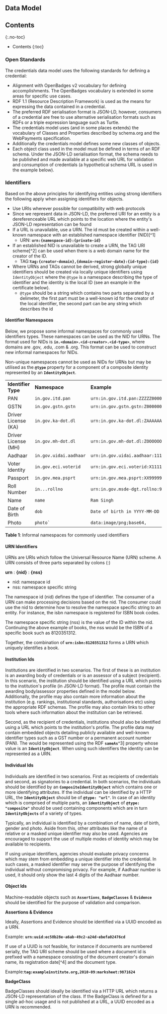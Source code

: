 ## Data Model

## Contents
{:.no-toc}
* Contents
{:toc}

### Open Standards

The credentials data model uses the following standards for defining a credential:

*   Alignment with OpenBadges v2 vocabulary for defining accomplishments. The OpenBadges vocabulary is extended in some areas for 
specific use cases.
*   RDF 1.1 (Resource Description Framework) is used as the means for expressing the data contained in a credential.
*   The preferred RDF serialisation format is JSON-LD, however, consumers of a credential are free to use alternative serialisation 
formats such as RDFs or a triple expression language such as Turtle.
*   The credentials model uses (and in some places extends) the vocabulary of Classes and Properties described by schema.org and the 
WebPayments specification.
*   Additionally the credentials model defines some new classes of objects.
*   Each object class used in the model must be defined in terms of an RDF schema. Under the JSON-LD serialisation format, the schema 
needs to be published and made available at a specific web URL for validation and consumption of credentials (a hypothetical schema 
URL is used in the example below).


### Identifiers

Based on the above principles for identifying entities using strong identifiers the following apply when assigning identifiers for
objects.

*   Use URIs wherever possible for compatibility with web protocols
*   Since we represent data in JSON-LD, the preferred URI for an entity is a dereferenceable URL which points to the location where
the entity's JSON-LD representation can be found
*   If a URL is unavailable, use a URN. The id must be created within a well-known namespace with an established namespace identifier
(NID)[^1]
    *   URN: **`urn:{namespace-id}:{private-id}`**
*   If an established NID is unavailable to create a URN, the TAG URI scheme[^2] can be used when there is a web domain name for the 
creator of the ID.
    *   TAG:**`tag:{creator-domain},{domain-register-date}:{id-type}:{id}`**
*   Where URNs and TAGs cannot be derived, strong globally unique identifiers should be created via locally unique identifiers using 
`IdentityObject` where the `@type` is a namespace describing the type of identifier and the identity is the local ID (see an example 
in the certificate below).
    *   `@type` should be a string which contains two parts separated by a delimeter, the first part must be a well-known id for the
    creator of the local identifier, the second part can be any string which describes the id


#### Identifier Namespaces

Below, we propose some informal namespaces for commonly used identifiers types. These namespaces can be used as the NID for URNs. 
The format used for NIDs is **`in.<domain>.<id-creator>.<id-type>`**, where domains are .gov, .edu, .com & .org. 
This format can be used to construct new informal namespaces for NIDs.

Non-unique namespaces cannot be used as NIDs for URNs but may be utilised as the **`@type`** property for a 
component of a composite identity represented by an **`IdentityObject`**.

<table>
  <tr>
   <td><strong>Identifier Type</strong></td>
   <td><strong>Namespace</strong></td>
   <td><strong>Example</strong></td>
  </tr>
  <tr>
   <td>PAN</td>
   <td><code>in.gov.itd.pan</code></td>
   <td><code>urn:in.gov.itd.pan:ZZZZZ00000</code></td>
  </tr>
  <tr>
   <td>GSTN</td>
   <td><code>in.gov.gstn.gstn</code></td>
   <td><code>urn:in.gov.gstn.gstn:Z00000000000001</code></td>
  </tr>
  <tr>
   <td>Driver License (KA)</td>
   <td><code>in.gov.ka-dot.dl</code></td>
   <td><code>urn:in.gov.ka-dot.dl:ZAAAAAAAAAAAAB</code></td>
  </tr>
  <tr>
   <td>Driver License (MH)</td>
   <td><code>in.gov.mh-dot.dl</code></td>
   <td><code>urn:in.gov.mh-dot.dl:ZOOOOOOOOOOOAB</code></td>
  </tr>
  <tr>
   <td>Aadhaar</td>
   <td><code>in.gov.uidai.aadhaar</code></td>
   <td><code>urn:in.gov.uidai.aadhaar:11111111111</code></td>
  </tr>
  <tr>
   <td>Voter Identity</td>
   <td><code>in.gov.eci.voterid</code></td>
   <td><code>urn:in.gov.eci.voterid:X11111111X</code></td>
  </tr>
  <tr>
   <td>Passport</td>
   <td><code>in.gov.mea.psprt</code></td>
   <td><code>urn:in.gov.mea.psprt:XX99999999</code></td>
  </tr>
  <tr>
   <td>Roll Number</td>
   <td><code>in.<dom>.<iss>.rollno</code></td>
   <td><code>urn:in.gov.msde-dgt.rollno:999999999</code></td>
  </tr>
  <tr>
   <td>Name</td>
   <td><code>name</code></td>
   <td><code>Ram Singh</code></td>
  </tr>
  <tr>
   <td>Date of Birth</td>
   <td><code>dob</code></td>
   <td><code>Date of birth in YYYY-MM-DD format`</code></td>
  </tr>
  <tr>
   <td>Photo</td>
   <td><code>photo`</td>
   <td><code>data:image/png;base64,<base64 encoded></code></td>
  </tr>
</table>

**Table 1**:  Informal namespaces for commonly used identifiers


#### URN Identifiers

URNs are URIs which follow the Universal Resource Name (URN) scheme. A URN consists of three parts separated by colons (:)

**urn**  :		**{nid}**  :		**{nss}**

* nid: namespace id	
* nss: namespace specific string

The namespace id (nid) defines the type of identifier. The consumer of a URN can make processing decisions based on the nid. The 
consumer could use the nid to determine how to resolve the namespace specific string to an entity. For instance, the isbn namespace 
is registered for ISBN book codes.

The namespace specific string (nss) is the value of the ID within the nid. Continuing the above example of books, the nss would be 
the ISBN of a specific book such as 8120351312. 

Together, the combination of **`urn:isbn:8120351312`** forms a URN which uniquely identifies a book.


#### Institution Ids

Institutions are identified in two scenarios. The first of these is an institution is an awarding body of credentials or is an assessor 
of a subject (recipient). In this scenario, the institution should be identified using a URL which points to the institution's profile 
(in JSON-LD format). The profile must contain the awarding body/assessor properties defined in the model below. Additionally, the 
profile may also contain more information about the institution (e.g. rankings, institutional standards, authorisations etc) using the 
appropriate RDF schemas. The profile may also contain links to other tools where such information about the institution can be retrieved.

Second, as the recipient of credentials, institutions should also be identified using a URL which points to the institution's profile. 
The profile data may contain embedded objects detailing publicly available and well-known identifier types such as a GST number or a 
permanent account number (PAN). The would be represented using the RDF **`sameAs`**^3] property whose value is an 
**`IdentityObject`**. When using such identifiers the identity can be represented as a URN.


#### Individual Ids

Individuals are identified in two scenarios. First as recipients of credentials and second, as signatories to a credential. In both 
scenarios, the individuals should be identified by an **`CompositeIdentityObject`** which contains one or more identifying
attributes. If the individual can be identified by a HTTP URL, the **`IdentityObject`** should be of **`@type: "url"`**. In case of 
an identity which is comprised of multiple parts, an **`IdentityObject`** of **`@type: "composite"`** should be used containing 
components which are in turn **`IdentityObjects`** of a variety of types. 

Typically, an individual is identified by a combination of name, date of birth, gender and photo. Aside from this, other attributes 
like the name of a relative or a masked unique identifier may also be used. Agencies are encouraged to support the use of multiple 
modes of identity which may be available to recipients. 

If using unique identifiers, agencies should evaluate privacy concerns which may stem from embedding a unique identifier into the 
credential. In such cases, a masked identifier may serve the purpose of identifying the individual without compromising privacy.
For example, if Aadhaar number is used, it should only show the last 4 digits of the Aadhaar number.


#### Object Ids

Machine-readable objects such as **`Assertions`**, **`BadgeClasses`** & **`Evidence`** should be identified for the purpose of 
validation and comparison. 

**Assertions & Evidence**

Ideally, Assertions and Evidence should be identified via a UUID encoded as a URN. 

Example: **`urn:uuid:ec58b28e-a6ab-49c2-a24d-ebefa02476cd`**

If use of a UUID is not feasible, for instance if documents are numbered serially, the TAG URI scheme should be used where a document 
id is prefixed with a namespace consisting of the document creator's domain name, its registration date[^4] and the document type.

Example:**`tag:exampleinstitute.org,2010-09:marksheet:9871624`**

**BadgeClass**

BadgeClasses should ideally be identified via a HTTP URL which returns a JSON-LD representation of the class. If the BadgeClass is 
defined for a single ad-hoc usage and is not published at a URL, a UUID encoded as a URN is recommended.  


